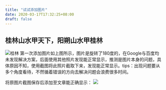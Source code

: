 ```yaml
---
title: "试试添加图片"
date: 2020-03-17T17:32:25+08:00
draft: false
---
```


## 桂林山水甲天下，阳朔山水甲桂林
![桂林](/images/桂林0.jpg "桂林旅游")
第一次添加图片如上图所示，图片是旋转了180度的，在Google与百度均未发现解决方案，后面使用其他照片发现能正常显示，推测是图片本身的问题，具体原因不知，使用截图将此照片截取下来，发现能正常显示。tips：出现问题要从多个角度看待，不然循着错误的方向去解决问题会浪费很多时间。


将原图片截图保存后添加至文章能正确显示：
![](/images/桂林1.png)
